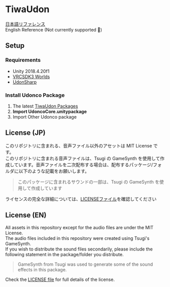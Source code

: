 # TiwaUdon

[日本語リファレンス](https://hackmd.io/@vwcc/SJYNiHR2O)  
English Reference (Not currently supported 🙇)

## Setup

### Requirements

- Unity 2018.4.20f1
- [VRCSDK3 Worlds](https://vrchat.com/home/download)
- [UdonSharp](https://github.com/Merlin-san/UdonSharp/releases/latest)

### Install Udonco Package

1. The latest [TiwaUdon Packages](https://github.com/tiwa0510/TiwaUdon/releases/)
2. **Import UdoncoCore.unitypackage**
3. Import Other Udonco package

## License (JP)

このリポジトリに含まれる、音声ファイル以外のアセットは MIT License です。  
このリポジトリに含まれる音声ファイルは、Tsugi の GameSynth を使用して作成しています。音声ファイルを二次配布する場合は、配布するパッケージ/フォルダに以下のような記載をお願いします。  

> このパッケージに含まれるサウンドの一部は、Tsugi の GameSynth を使用して作成しています

ライセンスの完全な詳細については、[LICENSEファイル](https://github.com/tiwa0510/TiwaUdon/blob/main/LICENSE)を確認してください

## License (EN)

All assets in this repository except for the audio files are under the MIT License.  
The audio files included in this repository were created using Tsugi's GameSynth.  
If you wish to distribute the sound files secondarily, please include the following statement in the package/folder you distribute.  

> GameSynth from Tsugi was used to generate some of the sound effects in this package. 

Check the [LICENSE file](https://github.com/tiwa0510/TiwaUdon/blob/main/LICENSE) for full details of the license.
